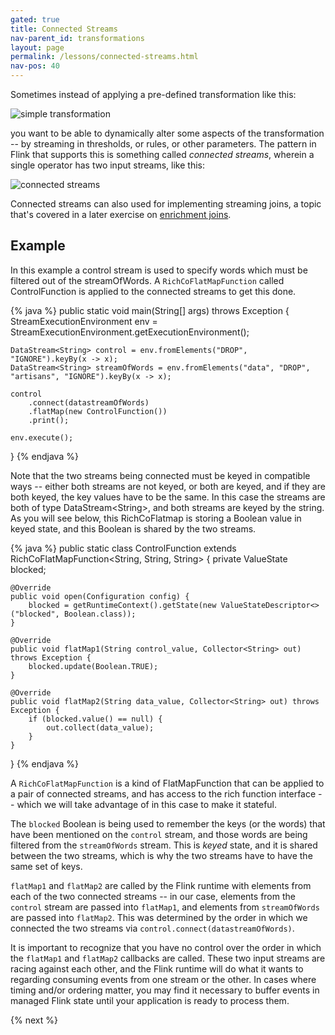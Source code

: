 ```yaml
---
gated: true
title: Connected Streams
nav-parent_id: transformations
layout: page
permalink: /lessons/connected-streams.html
nav-pos: 40
---
```


Sometimes instead of applying a pre-defined transformation like this:

![simple transformation]({{site.images}}/transformation.svg)

you want to be able to dynamically alter some aspects of the transformation -- by streaming in thresholds, or rules, or other parameters. The pattern in Flink that supports this is something called _connected streams_, wherein a single operator has two input streams, like this:

![connected streams]({{site.images}}/connected-streams.svg)

Connected streams can also used for implementing streaming joins, a topic that's covered in a later exercise on [enrichment joins]({{site.baseurl}}/exercises/eventTimeJoins.html).

## Example

In this example a control stream is used to specify words which must be filtered out of the streamOfWords. A `RichCoFlatMapFunction` called ControlFunction is applied to the connected streams to get this done. 

{% java %}
public static void main(String[] args) throws Exception {
    StreamExecutionEnvironment env = StreamExecutionEnvironment.getExecutionEnvironment();

	DataStream<String> control = env.fromElements("DROP", "IGNORE").keyBy(x -> x);
	DataStream<String> streamOfWords = env.fromElements("data", "DROP", "artisans", "IGNORE").keyBy(x -> x);
	
	control
	    .connect(datastreamOfWords)
		.flatMap(new ControlFunction())
        .print();

    env.execute();
}
{% endjava %}

Note that the two streams being connected must be keyed in compatible ways -- either both streams are not keyed, or both are keyed, and if they are both keyed, the key values have to be the same. In this case the streams are both of type DataStream&lt;String&gt;, and both streams are keyed by the string. As you will see below, this RichCoFlatmap is storing a Boolean value in keyed state, and this Boolean is shared by the two streams.

{% java %}
public static class ControlFunction extends RichCoFlatMapFunction<String, String, String> {
	private ValueState<Boolean> blocked;
		
	@Override
	public void open(Configuration config) {
	    blocked = getRuntimeContext().getState(new ValueStateDescriptor<>("blocked", Boolean.class));
	}
		
	@Override
	public void flatMap1(String control_value, Collector<String> out) throws Exception {
	    blocked.update(Boolean.TRUE);
	}
		
	@Override
	public void flatMap2(String data_value, Collector<String> out) throws Exception {
	    if (blocked.value() == null) {
		    out.collect(data_value);
		}
	}
}
{% endjava %}

A `RichCoFlatMapFunction` is a kind of FlatMapFunction that can be applied to a pair of connected streams, and has access to the rich function interface -- which we will take advantage of in this case to make it stateful. 

The `blocked` Boolean is being used to remember the keys (or the words) that have been mentioned on the `control` stream, and those words are being filtered from the `streamOfWords` stream. This is _keyed_ state, and it is shared between the two streams, which is why the two streams have to have the same set of keys.

`flatMap1` and `flatMap2` are called by the Flink runtime with elements from each of the two connected streams -- in our case, elements from the `control` stream are passed into `flatMap1`, and elements from `streamOfWords` are passed into `flatMap2`. This was determined by the order in which we connected the two streams via `control.connect(datastreamOfWords)`. 

It is important to recognize that you have no control over the order in which the `flatMap1` and `flatMap2` callbacks are called. These two input streams are racing against each other, and the Flink runtime will do what it wants to regarding consuming events from one stream or the other. In cases where timing and/or ordering matter, you may find it necessary to buffer events in managed Flink state until your application is ready to process them.

{% next %}
